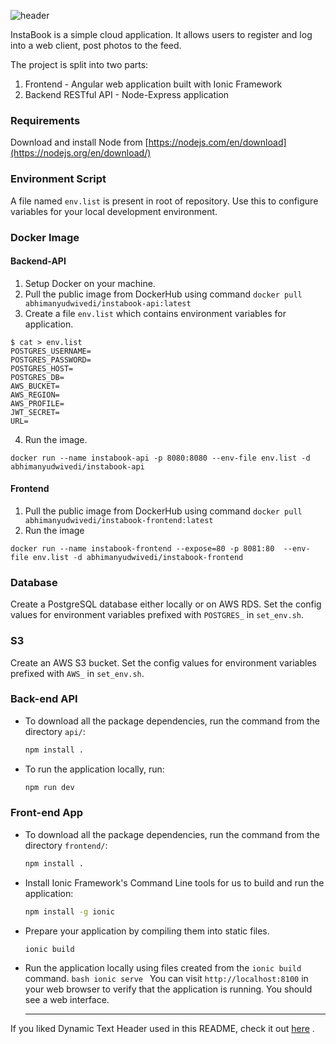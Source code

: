 ![header](https://dvlprabhi-dp.vercel.app/?text=InstaBook)

InstaBook is a simple cloud application. It allows users to register and log into a web client, post photos to the feed.

The project is split into two parts:

1. Frontend - Angular web application built with Ionic Framework
2. Backend RESTful API - Node-Express application

### Requirements

Download and install Node from [https://nodejs.com/en/download](https://nodejs.org/en/download/)

### Environment Script

A file named `env.list` is present in root of repository. Use this to configure variables for your local development environment.

### Docker Image

#### Backend-API

1. Setup Docker on your machine.
2. Pull the public image from DockerHub using command `docker pull abhimanyudwivedi/instabook-api:latest`
3. Create a file `env.list` which contains environment variables for application.

```
$ cat > env.list
POSTGRES_USERNAME=
POSTGRES_PASSWORD=
POSTGRES_HOST=
POSTGRES_DB=
AWS_BUCKET=
AWS_REGION=
AWS_PROFILE=
JWT_SECRET=
URL=
```

4.  Run the image.

```
docker run --name instabook-api -p 8080:8080 --env-file env.list -d abhimanyudwivedi/instabook-api
```


#### Frontend

1. Pull the public image from DockerHub using command `docker pull abhimanyudwivedi/instabook-frontend:latest`
2. Run the image
```
docker run --name instabook-frontend --expose=80 -p 8081:80  --env-file env.list -d abhimanyudwivedi/instabook-frontend
```


### Database

Create a PostgreSQL database either locally or on AWS RDS. Set the config values for environment variables prefixed with `POSTGRES_` in `set_env.sh`.

### S3

Create an AWS S3 bucket. Set the config values for environment variables prefixed with `AWS_` in `set_env.sh`.

### Back-end API

- To download all the package dependencies, run the command from the directory `api/`:
  ```bash
  npm install .
  ```
- To run the application locally, run:
  ```bash
  npm run dev
  ```

### Front-end App

- To download all the package dependencies, run the command from the directory `frontend/`:
  ```bash
  npm install .
  ```
- Install Ionic Framework's Command Line tools for us to build and run the application:
  ```bash
  npm install -g ionic
  ```
- Prepare your application by compiling them into static files.
  ```bash
  ionic build
  ```
- Run the application locally using files created from the `ionic build` command.
  `bash ionic serve `
  You can visit `http://localhost:8100` in your web browser to verify that the application is running. You should see a web interface.

  ***

If you liked Dynamic Text Header used in this README, check it out [here](https://gist.github.com/dwivediabhimanyu/f7f11956abc3ebd8015a668834c3d6c0) .
